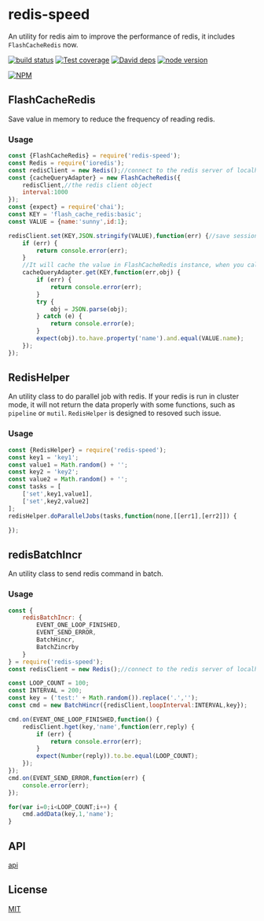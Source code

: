 # redis-speed

An utility for redis aim to improve the performance of redis, it includes `FlashCacheRedis` now.

[![build status][travis-image]][travis-url]
[![Test coverage][coveralls-image]][coveralls-url]
[![David deps][david-image]][david-url]
[![node version][node-image]][node-url]

[npm-url]: https://npmjs.org/package/redis-speed
[travis-image]: https://img.shields.io/travis/yunnysunny/redis-speed.svg?style=flat-square
[travis-url]: https://travis-ci.org/yunnysunny/redis-speed
[coveralls-image]: https://img.shields.io/coveralls/yunnysunny/redis-speed.svg?style=flat-square
[coveralls-url]: https://coveralls.io/r/yunnysunny/redis-speed?branch=master
[david-image]: https://img.shields.io/david/yunnysunny/redis-speed.svg?style=flat-square
[david-url]: https://david-dm.org/yunnysunny/redis-speed
[node-image]: https://img.shields.io/badge/node.js-%3E=_6-green.svg?style=flat-square
[node-url]: http://nodejs.org/download/

[![NPM](https://nodei.co/npm/redis-speed.png?downloads=true)](https://nodei.co/npm/redis-speed/) 

## FlashCacheRedis  

Save value in memory to reduce the frequency of reading redis.

### Usage

```javascript
const {FlashCacheRedis} = require('redis-speed');
const Redis = require('ioredis');
const redisClient = new Redis();//connect to the redis server of localhost:6379
const {cacheQueryAdapter} = new FlashCacheRedis({
    redisClient,//the redis client object
    interval:1000
});
const {expect} = require('chai');
const KEY = 'flash_cache_redis:basic';
const VALUE = {name:'sunny',id:1};

redisClient.set(KEY,JSON.stringify(VALUE),function(err) {//save session
    if (err) {
        return console.error(err);
    }
    //It will cache the value in FlashCacheRedis instance, when you call the function of `cacheQueryAdapter.get` next, it will read the value directly from memory.
    cacheQueryAdapter.get(KEY,function(err,obj) {
        if (err) {
            return console.error(err);
        }
        try {
            obj = JSON.parse(obj);
        } catch (e) {
            return console.error(e);
        }
        expect(obj).to.have.property('name').and.equal(VALUE.name);
    });
});
```

## RedisHelper
An utility class to do parallel job with redis. If your redis is run in cluster mode, it will not return the data properly with some functions, such as `pipeline` or `mutil`. `RedisHelper` is designed to resoved such issue.

### Usage

```javascript
const {RedisHelper} = require('redis-speed');
const key1 = 'key1';
const value1 = Math.random() + '';
const key2 = 'key2';
const value2 = Math.random() + '';
const tasks = [
    ['set',key1,value1],
    ['set',key2,value2]
];
redisHelper.doParallelJobs(tasks,function(none,[[err1],[err2]]) {

});
```

## redisBatchIncr
An utility class to send redis command in batch.

### Usage

```javascript
const {
    redisBatchIncr: {
        EVENT_ONE_LOOP_FINISHED,
        EVENT_SEND_ERROR,
        BatchHincr,
        BatchZincrby
    }
} = require('redis-speed');
const redisClient = new Redis();//connect to the redis server of localhost:6379

const LOOP_COUNT = 100;
const INTERVAL = 200;
const key = ('test:' + Math.random()).replace('.','');
const cmd = new BatchHincr({redisClient,loopInterval:INTERVAL,key});

cmd.on(EVENT_ONE_LOOP_FINISHED,function() {
    redisClient.hget(key,'name',function(err,reply) {
        if (err) {
            return console.error(err);
        }
        expect(Number(reply)).to.be.equal(LOOP_COUNT);
    });
});
cmd.on(EVENT_SEND_ERROR,function(err) {
    console.error(err);
});

for(var i=0;i<LOOP_COUNT;i++) {
    cmd.addData(key,1,'name');
}
```


## API
[api](docs/api.md)

## License
[MIT](LICENSE)



